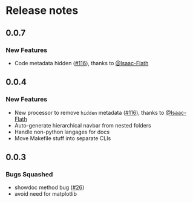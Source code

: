 # Release notes

<!-- do not remove -->

## 0.0.7

### New Features

- Code metadata hidden ([#116](https://github.com/fastai/nbprocess/pull/116)), thanks to [@Isaac-Flath](https://github.com/Isaac-Flath)


## 0.0.4

### New Features

- New processor to remove `hidden` metadata ([#116](https://github.com/fastai/nbprocess/pull/116)), thanks to [@Isaac-Flath](https://github.com/Isaac-Flath)
- Auto-generate hierarchical navbar from nested folders
- Handle non-python langages for docs
- Move Makefile stuff into separate CLIs


## 0.0.3

### Bugs Squashed

- showdoc method bug ([#26](https://github.com/fastai/nbprocess/issues/26))
- avoid need for matplotlib

